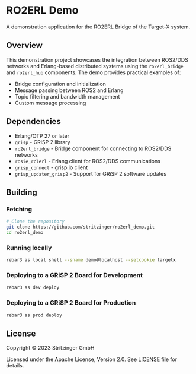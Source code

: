 # RO2ERL Demo

A demonstration application for the RO2ERL Bridge of the Target-X system.


## Overview

This demonstration project showcases the integration between ROS2/DDS networks and Erlang-based distributed systems using the `ro2erl_bridge` and `ro2erl_hub` components. The demo provides practical examples of:

- Bridge configuration and initialization
- Message passing between ROS2 and Erlang
- Topic filtering and bandwidth management
- Custom message processing


## Dependencies

- Erlang/OTP 27 or later
- `grisp` - GRiSP 2 library
- `ro2erl_bridge` - Bridge component for connecting to ROS2/DDS networks
- `rosie_rclerl` - Erlang client for ROS2/DDS communications
- `grisp_connect` - grisp.io client
- `grisp_updater_grisp2` - Support for GRiSP 2 software updates


## Building

### Fetching

```bash
# Clone the repository
git clone https://github.com/stritzinger/ro2erl_demo.git
cd ro2erl_demo
```

### Running locally

```bash
rebar3 as local shell --sname demo@localhost --setcookie targetx
```

### Deploying to a GRiSP 2 Board for Development

```bash
rebar3 as dev deploy
```

### Deploying to a GRiSP 2 Board for Production

```bash
rebar3 as prod deploy
```


## License

Copyright © 2023 Stritzinger GmbH

Licensed under the Apache License, Version 2.0. See [LICENSE](LICENSE) file for details.
